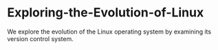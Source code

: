 # Exploring-the-Evolution-of-Linux
We explore the evolution of the Linux operating system by examining its version control system.
